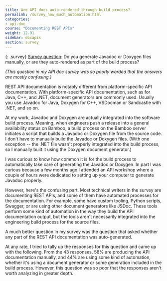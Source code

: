 ```yaml
---
title: Are API docs auto-rendered through build process?
permalink: /survey_how_much_automation.html
categories:
- api-doc
course: "Documenting REST APIs"
weight: 12.91
sidebar: docapis
section: survey
---
```


{: .survey}
[Survey question](survey_introduction): Do you generate Javadoc or Doxygen files manually, or are they auto-rendered as part of the build process?

*(This question in my API doc survey was so poorly worded that the answers are mostly confusing.)*

REST API documentation is notably different from platform-specific API documentation. With platform-specific API documentation, such as for Java, C++, and .NET, document generators are commonly used. Usually you use Javadoc for Java, Doxygen for C++, VSDocman or Sandcastle with .NET, and so on.

At my work, Javadoc and Doxygen are actually integrated into the software build process. Meaning, when engineers push a release into a general availability status on Bamboo, a build process on the Bamboo server initiates a script that builds a Javadoc or Doxygen file from the source code. I don't have to manually build the Javadoc or Doxygen files. (With one exception -- the .NET file wasn't properly integrated into the build process, so I manually built it using the Doxygen document generator.)

I was curious to know how common it is for the build process to automatically take care of generating the Javadoc or Doxygen. In part I was curious because a few months ago I attended an API workshop where a couple of hours were dedicated to setting up your computer to generate Javadoc properly.

However, here's the confusing part. Most technical writers in the survey are documenting REST APIs, and some of them have automated processes for the documentation. For example, some have custom tooling, Python scripts, Swagger, or are using other document generators like JSDoc. These tools perform some kind of automation in the way they build the API documentation output, but the tools aren't necessarily integrated into the engineering build process for the source files.

A much better question in my survey was the question that asked whether any part of the REST API documentation was auto-generated.

At any rate, I tried to tally up the responses for this question and came up with the following. From the 43 responses, 58% are producing the API documentation manually, and 44% are using some kind of automation, whether it's using a document generator or some generation included in the build process. However, this question was so poor that the responses aren't worth analyzing in greater depth.
